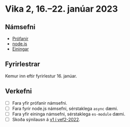 # Vika 2, 16.–22. janúar 2023

## Námsefni

* [Prófanir](../namsefni/02.testing)
* [node.js](../namsefni/03.nodejs)
* [Einingar](../namsefni/04.modules)

## Fyrirlestrar

Kemur inn eftir fyrirlestur 16. janúar.

## Verkefni

* [ ] Fara yfir prófanir námsefni.
* [ ] Fara fyrir node.js námsefni, sérstaklega `async` dæmi.
* [ ] Fara yfir eininga námsefni, sérstaklega `es-module` dæmi.
* [ ] Skoða sýnilausn á [v1 í vef2-2022](https://github.com/vefforritun/vef2-2022-v1-synilausn).
